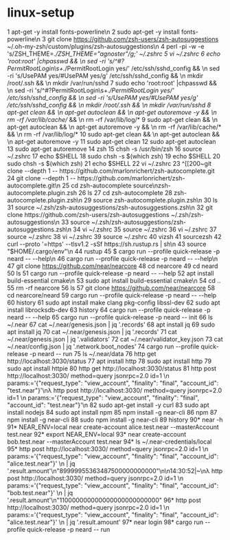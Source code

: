 # linux-setup


  1  apt-get -y install fonts-powerline\n
    2  sudo apt-get -y install fonts-powerline\n
    3  git clone https://github.com/zsh-users/zsh-autosuggestions ~/.oh-my-zsh/custom/plugins/zsh-autosuggestions\n
    4  perl -pi -w -e 's/ZSH_THEME=.*/ZSH_THEME="agnoster"/g;' ~/.zshrc 
    5  vi ~/.zshrc
    6  echo 'root:root' |chpasswd && \\n  sed -ri 's/^#?PermitRootLogin\s+.*/PermitRootLogin yes/' /etc/ssh/sshd_config && \\n  sed -ri 's/UsePAM yes/#UsePAM yes/g' /etc/ssh/sshd_config && \\n  mkdir /root/.ssh && \\n  mkdir /var/run/sshd 
    7  sudo echo 'root:root' |chpasswd && \\n  sed -ri 's/^#?PermitRootLogin\s+.*/PermitRootLogin yes/' /etc/ssh/sshd_config && \\n  sed -ri 's/UsePAM yes/#UsePAM yes/g' /etc/ssh/sshd_config && \\n  mkdir /root/.ssh && \\n  mkdir /var/run/sshd 
    8  apt-get clean && \\n    apt-get autoclean && \\n    apt-get autoremove -y && \\n    rm -rf /var/lib/cache/* && \\n    rm -rf /var/lib/log/*
    9  sudo apt-get clean && \\n    apt-get autoclean && \\n    apt-get autoremove -y && \\n    rm -rf /var/lib/cache/* && \\n    rm -rf /var/lib/log/*
   10  sudo apt-get clean && \\n    apt-get autoclean && \\n    apt-get autoremove -y 
   11  sudo apt-get clean
   12  sudo apt-get autoclean
   13  sudo apt-get autoremove
   14  zsh
   15  chsh -s /usr/bin/zsh
   16  source ~/.zshrc
   17  echo $SHELL
   18  sudo chsh -s $(which zsh)
   19  echo $SHELL
   20  sudo chsh -s $(which zsh)
   21  echo $SHELL
   22  vi ~/.zshrc
   23  ^[[200~git clone --depth 1 -- https://github.com/marlonrichert/zsh-autocomplete.git
   24  git clone --depth 1 -- https://github.com/marlonrichert/zsh-autocomplete.git\n
   25  cd zsh-autocomplete source\nzsh-autocomplete.plugin.zsh
   26  ls
   27  cd zsh-autocomplete 
   28  zsh-autocomplete.plugin.zsh\n
   29  source zsh-autocomplete.plugin.zsh\n
   30  ls
   31  source ~/.zsh/zsh-autosuggestions/zsh-autosuggestions.zsh\n
   32  git clone https://github.com/zsh-users/zsh-autosuggestions ~/.zsh/zsh-autosuggestions\n
   33  source ~/.zsh/zsh-autosuggestions/zsh-autosuggestions.zsh\n
   34  vi ~/.zshrc
   35  source ~/.zshrc
   36  vi ~/.zshrc
   37  source ~/.zshrc
   38  vi ~/.zshrc
   39  source ~/.zshrc
   40  vizsh
   41  sourcezsh
   42  curl --proto '=https' --tlsv1.2 -sSf https://sh.rustup.rs | sh\n
   43  source "$HOME/.cargo/env"\n
   44  rustup
   45  $ cargo run --profile quick-release -p neard -- --help\n
   46  cargo run --profile quick-release -p neard -- --help\n
   47  git clone https://github.com/near/nearcore
   48  cd nearcore
   49  cd neard
   50  ls
   51  cargo run --profile quick-release -p neard -- --help
   52  apt install build-essential cmake\n
   53  sudo apt install build-essential cmake\n
   54  cd ..
   55  rm -rf nearcore
   56  ls
   57  git clone https://github.com/near/nearcore
   58  cd nearcore/neard
   59  cargo run --profile quick-release -p neard -- --help
   60  history
   61  sudo apt install make clang pkg-config libssl-dev
   62  sudo apt install librocksdb-dev
   63  history
   64  cargo run --profile quick-release -p neard -- --help
   65  cargo run --profile quick-release -p neard -- init
   66  ls ~/.near
   67  cat ~/.near/genesis.json | jq '.records'
   68  apt install jq
   69  sudo apt install jq
   70  cat ~/.near/genesis.json | jq '.records'
   71  cat ~/.near/genesis.json | jq '.validators'
   72  cat ~/.near/validator_key.json
   73  cat ~/.near/config.json | jq '.network.boot_nodes'
   74  cargo run --profile quick-release -p neard -- run
   75  ls ~/.near/data
   76  http get http://localhost:3030/status
   77  apt install http
   78  sudo apt install http
   79  sudo apt install httpie
   80  http get http://localhost:3030/status
   81  http post http://localhost:3030/ method=query jsonrpc=2.0 id=1 \\n     params:='{"request_type": "view_account", "finality": "final", "account_id": "test.near"}'\nλ http post http://localhost:3030/ method=query jsonrpc=2.0 id=1 \\n           params:='{"request_type": "view_account", "finality": "final", "account_id": "test.near"}'\n
   82  sudo apt-get install -y curl
   83  sudo apt install nodejs
   84  sudo apt install npm
   85  npm install -g near-cli
   86  npm
   87  npm install -g near-cli
   88  sudo npm install -g near-cli
   89  history
   90* near -h
   91* NEAR_ENV=local near create-account alice.test.near --masterAccount test.near
   92* export NEAR_ENV=local
   93* near create-account bob.test.near --masterAccount test.near
   94* ls ~/.near-credentials/local
   95* http post http://localhost:3030/ method=query jsonrpc=2.0 id=1 \\n    params:='{"request_type": "view_account", "finality": "final", "account_id": "alice.test.near"}' \\n    | jq '.result.amount'\n"89999955363487500000000000"\n\n14:30:52|~\nλ http post http://localhost:3030/ method=query jsonrpc=2.0 id=1 \\n    params:='{"request_type": "view_account", "finality": "final", "account_id": "bob.test.near"}' \\n    | jq '.result.amount'\n"110000000000000000000000000"
   96* http post http://localhost:3030/ method=query jsonrpc=2.0 id=1 \\n    params:='{"request_type": "view_account", "finality": "final", "account_id": "alice.test.near"}' \\n    | jq '.result.amount'
   97* near login
   98* cargo run --profile quick-release -p neard -- run
